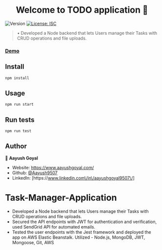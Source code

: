 <h1 align="center">Welcome to TODO application 👋</h1>
<p>
  <img alt="Version" src="https://img.shields.io/badge/version-1.0.0-blue.svg?cacheSeconds=2592000" />
  <a href="#" target="_blank">
    <img alt="License: ISC" src="https://img.shields.io/badge/License-ISC-yellow.svg" />
  </a>
</p>

> •	Developed a Node backend that lets Users manage their Tasks with CRUD operations and file uploads.

### [Demo](https://aayush-task-manager.herokuapp.com)

## Install

```sh
npm install
```

## Usage

```sh
npm run start
```

## Run tests

```sh
npm run test
```

## Author

👤 **Aayush Goyal**

* Website: 	https://www.aayushgoyal.com/
* Github: [@Aayush9507](https://github.com/Aayush9507)
* LinkedIn: [https:\/\/www.linkedin.com\/in\/aayushgoyal9507\/]

# Task-Manager-Application

*	Developed a Node backend that lets Users manage their Tasks with CRUD operations and file uploads.
*	Secured the API endpoints with JWT for authentication and verification, used SendGrid API for automated emails.
*	Tested the user endpoints with the Jest framework and deployed the app on AWS Elastic Beanstalk.
Utilized - Node.js, MongoDB, JWT, Mongoose, Git, AWS 

